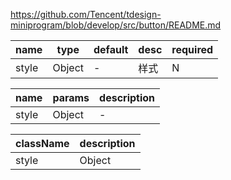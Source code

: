 https://github.com/Tencent/tdesign-miniprogram/blob/develop/src/button/README.md

name | type | default | desc | required
-- | -- | -- | -- | --
style | Object | - | 样式 | N





name | params | description
-- | -- | -- 
style | Object | - 






className | description
-- | -- 
style | Object | - 